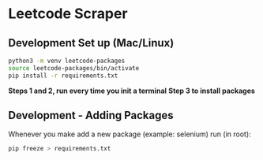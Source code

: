 
# Leetcode Scraper

## Development Set up (Mac/Linux)

```bash
python3 -m venv leetcode-packages
source leetcode-packages/bin/activate
pip install -r requirements.txt
```

**Steps 1 and 2, run every time you init a terminal**
**Step 3 to install packages**
  
## Development - Adding Packages
Whenever you make add a new package (example: selenium) run (in root):

```bash
pip freeze > requirements.txt
```
